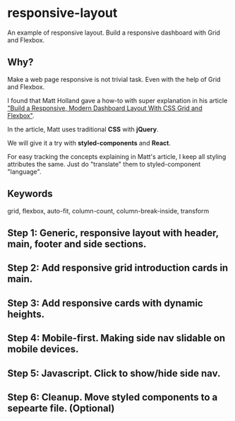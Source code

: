 # responsive-layout
An example of responsive layout. Build a responsive dashboard with Grid and Flexbox.
## Why?
Make a web page responsive is not trivial task. Even with the help of Grid and Flexbox.

I found that Matt Holland gave a how-to with super explanation in his article ["Build a Responsive, Modern Dashboard Layout With CSS Grid and Flexbox"](https://medium.com/better-programming/build-a-responsive-modern-dashboard-layout-with-css-grid-and-flexbox-bd343776a97e).

In the article, Matt uses traditional **CSS** with **jQuery**.

We will give it a try with **styled-components** and **React**.

For easy tracking the concepts explaining in Matt's article, I keep all styling attributes the same. Just do "translate" them to styled-component "language".

## Keywords
grid, flexbox, auto-fit, column-count, column-break-inside, transform

## Step 1: Generic, responsive layout with header, main, footer and side sections.

## Step 2: Add responsive grid introduction cards in main.

## Step 3: Add responsive cards with dynamic heights.

## Step 4: Mobile-first. Making side nav slidable on mobile devices.

## Step 5: Javascript. Click to show/hide side nav.

## Step 6: Cleanup. Move styled components to a sepearte file. (Optional)
